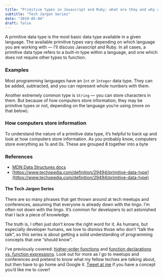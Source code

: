 ```yaml
---
title: "Primitive types in Javascript and Ruby: what are they and why do you care?"
subtitle: "Tech Jargon Series"
date: "2019-05-04"
draft: false
---
```


A primitive data type is the most basic data type available in a given language.
The available primitive types vary depending on which language you are working
with — I’ll discuss Javascript and Ruby. In all cases, a primitive data type
refers to a built-in type within a language, and one which does not require
other types to function.

### Examples

Most programming languages have an `Int` or `Integer` data type. They can be
added, subtracted, and you can represent whole numbers with them.

Another extremely common type is `String` — you can store characters in them.
But because of how computers store information, they may be primitive types or
not, depending on the language you’re using (more on that below).

### How computers store information

To understand the nature of a primitive data type, it’s helpful to back up and
look at how computers store information. As you probably know, computers store
everything as 1s and 0s. These are grouped 8 together into a byte

### References

* [MDN Data Structures
docs](https://developer.mozilla.org/en-US/docs/Web/JavaScript/Data_structures)
* [https://www.techopedia.com/definition/29494/primitive-data-type](https://www.techopedia.com/definition/29494/primitive-data-type)

#### The Tech Jargon Series

There are so many phrases that get thrown around at tech meetups and
conferences, assuming that everyone is already down with the lingo. I’m often
not down with the lingo. It’s common for developers to act astonished that I
lack a piece of knowledge.

The truth is, I often just don’t know the right word for it. As humans, but
especially developer humans, we love to dismiss those who don’t “talk the talk”,
so this series is about getting a solid understanding of programming concepts
that one “should know”.

I’ve previously covered: [higher-order
functions](https://medium.freecodecamp.org/higher-order-functions-what-they-are-and-a-react-example-1d2579faf101)
and [function declarations vs. function
expressions](https://medium.freecodecamp.org/when-to-use-a-function-declarations-vs-a-function-expression-70f15152a0a0).
Look out for more as I go to meetups and conferences and pretend to know what my
fellow techies are talking about, but then have to go home and Google it. [Tweet
at me](http://www.twitter.com/@heyamberwilkie) if you have a concept you’d like
me to cover!

